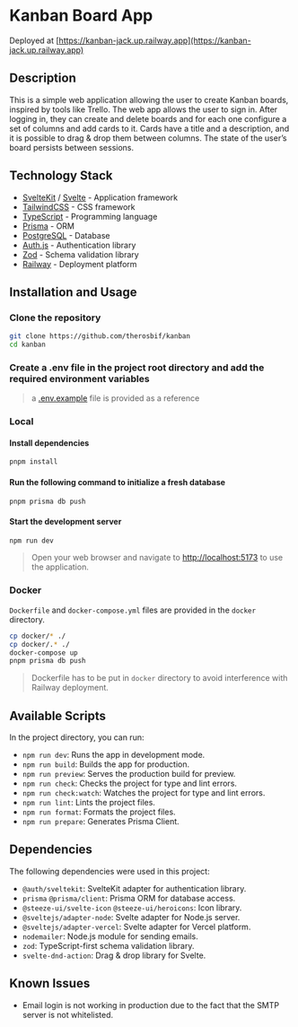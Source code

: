 # Kanban Board App

Deployed at [https://kanban-jack.up.railway.app](https://kanban-jack.up.railway.app)

## Description

This is a simple web application allowing the user to create Kanban boards, inspired by tools like Trello. The web app allows the user to sign in. After logging in, they can create and delete boards and for each one configure a set of columns and add cards to it. Cards have a title and a description, and it is possible to drag & drop them between columns. The state of the user’s board persists between sessions.

## Technology Stack

- [SvelteKit](https://kit.svelte.dev/) / [Svelte](https://svelte.dev/) - Application framework
- [TailwindCSS](https://tailwindcss.com/) - CSS framework
- [TypeScript](https://www.typescriptlang.org/) - Programming language
- [Prisma](https://www.prisma.io/) - ORM
- [PostgreSQL](https://www.postgresql.org/) - Database
- [Auth.js](https://authjs.dev/) - Authentication library
- [Zod](https://zod.dev) - Schema validation library
- [Railway](https://railway.app/) - Deployment platform

## Installation and Usage

### Clone the repository

```bash
git clone https://github.com/therosbif/kanban
cd kanban
```

### Create a .env file in the project root directory and add the required environment variables

> a [.env.example](./.env.example) file is provided as a reference

### Local

#### Install dependencies

```bash
pnpm install
```

#### Run the following command to initialize a fresh database

```bash
pnpm prisma db push
```

#### Start the development server

```bash
npm run dev
```

> Open your web browser and navigate to [http://localhost:5173](http://localhost:5173) to use the application.

### Docker

`Dockerfile` and `docker-compose.yml` files are provided in the `docker` directory.

```bash
cp docker/* ./
cp docker/.* ./
docker-compose up
pnpm prisma db push
```

> Dockerfile has to be put in `docker` directory to avoid interference with Railway deployment.

## Available Scripts

In the project directory, you can run:

- `npm run dev`: Runs the app in development mode.
- `npm run build`: Builds the app for production.
- `npm run preview`: Serves the production build for preview.
- `npm run check`: Checks the project for type and lint errors.
- `npm run check:watch`: Watches the project for type and lint errors.
- `npm run lint`: Lints the project files.
- `npm run format`: Formats the project files.
- `npm run prepare`: Generates Prisma Client.

## Dependencies

The following dependencies were used in this project:

- `@auth/sveltekit`: SvelteKit adapter for authentication library.
- `prisma` `@prisma/client`: Prisma ORM for database access.
- `@steeze-ui/svelte-icon` `@steeze-ui/heroicons`: Icon library.
- `@sveltejs/adapter-node`: Svelte adapter for Node.js server.
- `@sveltejs/adapter-vercel`: Svelte adapter for Vercel platform.
- `nodemailer`: Node.js module for sending emails.
- `zod`: TypeScript-first schema validation library.
- `svelte-dnd-action`: Drag & drop library for Svelte.

## Known Issues

- Email login is not working in production due to the fact that the SMTP server is not whitelisted.
